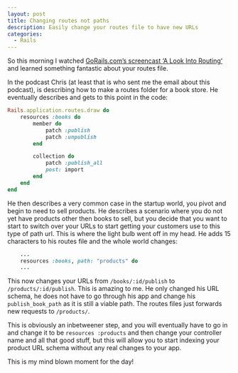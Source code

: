 ```yaml
---
layout: post
title: Changing routes not paths
description: Easily change your routes file to have new URLs
categories:
  - Rails
---
```


So this morning I watched [GoRails.com&#8217;s screencast &#8216;A Look Into Routing&#8216;](https://gorails.com/episodes/a-look-into-routing) and learned something fantastic about your routes file.

In the podcast Chris (at least that is who sent me the email about this podcast), is describing how to make a routes folder for a book store. He eventually describes and gets to this point in the code:

```ruby
Rails.application.routes.draw do
    resources :books do
        member do
            patch :publish
            patch :unpublish
        end

        collection do
            patch :publish_all
            post: import
        end
    end
end
```

He then describes a very common case in the startup world, you pivot and begin to need to sell products. He describes a scenario where you do not yet have products other then books to sell, but you decide that you want to start to switch over your URLs to start getting your customers use to this type of path url. This is where the light bulb went off in my head. He adds 15 characters to his routes file and the whole world changes:

```ruby
    ...
    resources :books, path: "products" do
    ...
```

This now changes your URLs from `/books/:id/publish` to `/products/:id/publish`. This is amazing to me. He only changed his URL schema, he does not have to go through his app and change his `publish_book_path` as it is still a viable path. The routes files just forwards new requests to `/products/`.

This is obviously an inbetweener step, and you will eventually have to go in and change it to be `resources :products` and then change your controller name and all that good stuff, but this will allow you to start indexing your product URL schema without any real changes to your app.

This is my mind blown moment for the day!

